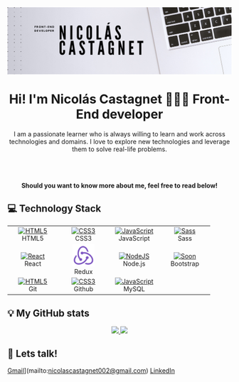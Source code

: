 <img align="center" alt="My-banner" width="auto" src="Banner.png">

<h1 align="center">Hi! I'm Nicolás Castagnet 👨🏽‍💻 Front-End developer</h1>

<div align="center">I am a passionate learner who is always willing to learn and work across technologies and domains. 
I love to explore new technologies and leverage them to solve real-life problems.</div>

<br/>
<div align="center" id="badges">
  <img src="https://komarev.com/ghpvc/?username=NicoCastagnet&style=flat-square&color=blue" alt=""/>
</div>
<br/>

<p align="center"><b>Should you want to know more about me, feel free to read below!</b></p>

## 💻 **Technology Stack**

<table align="center">
  <tr>
    <td align="center" width="100">
      <a href="#">
        <img src="https://upload.wikimedia.org/wikipedia/commons/6/61/HTML5_logo_and_wordmark.svg" width="50" height="50" alt="HTML5" />
      </a>
      <br>HTML5
    </td>
    <td align="center" width="100">
      <a href="#">
        <img src="https://upload.wikimedia.org/wikipedia/commons/d/d5/CSS3_logo_and_wordmark.svg" width="50" height="50" alt="CSS3" />
      </a>
      <br>CSS3
    </td>
    <td align="center" width="100">
      <a href="#">
        <img src="https://upload.wikimedia.org/wikipedia/commons/9/99/Unofficial_JavaScript_logo_2.svg" width="50" height="50" alt="JavaScript" />
      </a>
      <br>JavaScript
    </td>
    <td align="center"  width="100">
      <a href="#">
        <img src="https://upload.wikimedia.org/wikipedia/commons/9/96/Sass_Logo_Color.svg" width="50" height="50" alt="Sass" />
      </a>
      <br>Sass
    </td>

  </tr>
    <td align="center" width="100">
      <a href="#">
        <img src="https://www.vectorlogo.zone/logos/reactjs/reactjs-icon.svg" width="50" height="50" alt="React" />
      </a>
      <br>React
    </td>
    <td align="center" width="100">
      <a href="#">
        <img src="https://raw.githubusercontent.com/sachinverma53121/sachinverma53121/master/icons/redux.png" width="50" height="50" alt="Redux" />
      </a>
      <br>Redux
    </td>
    </td>
    <td align="center" width="100">
      <a href="#">
        <img src="https://upload.wikimedia.org/wikipedia/commons/d/d9/Node.js_logo.svg" width="50" height="50" alt="NodeJS" />
      </a>
      <br>Node.js
    </td>
    <td align="center" width="100">
      <a href="#">
        <img src="https://cdn.jsdelivr.net/gh/devicons/devicon/icons/bootstrap/bootstrap-original.svg" width="50" height="50" alt="Soon" />
      </a>
      <br>Bootstrap
    </td>
  </tr>
    <tr>
    <td align="center" width="100">
      <a href="#">
        <img src="https://cdn.jsdelivr.net/gh/devicons/devicon/icons/git/git-original.svg" width="50" height="50" alt="HTML5" />
      </a>
      <br>Git
    </td>
    <td align="center" width="100">
      <a href="#">
        <img src="https://cdn.jsdelivr.net/gh/devicons/devicon/icons/github/github-original.svg" width="50" height="50" alt="CSS3" />
      </a>
      <br>Github
    </td>
    <td align="center" width="100">
      <a href="#">
        <img src="https://cdn.jsdelivr.net/gh/devicons/devicon/icons/mysql/mysql-original.svg" width="50" height="50" alt="JavaScript" />
      </a>
      <br>MySQL
    </td>
  </tr>
</table>

## 💡 My GitHub stats
<div align="center">
<a href="https://github.com/NicoCastagnet">
    <img height="180em" src="https://github-readme-stats.vercel.app/api?username=NicoCastagnet&theme=github_dark&show_icons=true"/>
  </a>
  
  <a href="https://github.com/NicoCastagnet">
    <img height="180em" src="https://github-readme-stats.vercel.app/api/top-langs/?username=NicoCastagnet&theme=dark&layout=compact"/>
  </a>
  </div>

## 📩 **Lets talk!**

[Gmail](https://img.shields.io/badge/-Gmail-FF0000?style=flat-square&labelColor=FF0000&logo=gmail&logoColor=white&link=nicolascastagnet002@gmail.com)](mailto:nicolascastagnet002@gmail.com)
[LinkedIn](https://img.shields.io/badge/-Linkedin-0e76a8?style=flat-square&logo=Linkedin&logoColor=white&link=https://www.linkedin.com/in/nicolas-castagnet/)
